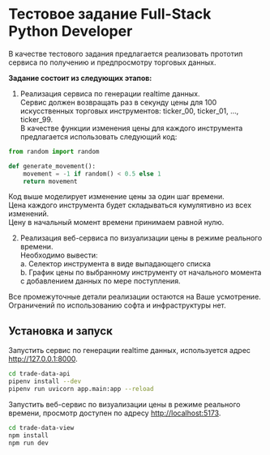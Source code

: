 # Тестовое задание Full-Stack Python Developer

В качестве тестового задания предлагается реализовать прототип сервиса по получению и предпросмотру торговых данных.

**Задание состоит из следующих этапов:**

1. Реализация сервиса по генерации realtime данных.  
  Сервис должен возвращать раз в секунду цены для 100 искусственных торговых инструментов: ticker_00, ticker_01, …, ticker_99.  
  В качестве функции изменения цены для каждого инструмента предлагается использовать следующий код:
  ```python
  from random import random

  def generate_movement():
      movement = -1 if random() < 0.5 else 1
      return movement
  ```
  Код выше моделирует изменение цены за один шаг времени.  
  Цена каждого инструмента будет складываться кумулятивно из всех изменений.  
  Цену в начальный момент времени принимаем равной нулю.

2. Реализация веб-сервиса по визуализации цены в режиме реального времени.  
   Необходимо вывести:  
   a. Селектор инструмента в виде выпадающего списка  
   b. График цены по выбранному инструменту от начального момента с добавлением данных по мере поступления.

Все промежуточные детали реализации остаются на Ваше усмотрение.  
Ограничений по использованию софта и инфраструктуры нет.

## Установка и запуск

Запустить сервис по генерации realtime данных, используется адрес <http://127.0.0.1:8000>.  
```sh
cd trade-data-api
pipenv install --dev
pipenv run uvicorn app.main:app --reload
```

Запустить веб-сервис по визуализации цены в режиме реального времени, просмотр доступен по адресу <http://localhost:5173>.  
```sh
cd trade-data-view
npm install
npm run dev
```
